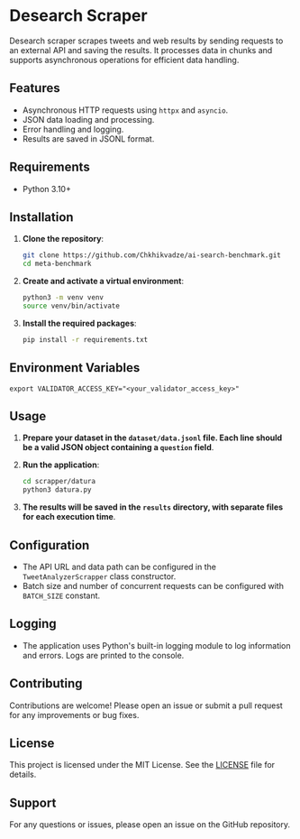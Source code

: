 # Desearch Scraper

Desearch scraper scrapes tweets and web results by sending requests to an external API and saving the results. It processes data in chunks and supports asynchronous operations for efficient data handling.

## Features

-   Asynchronous HTTP requests using `httpx` and `asyncio`.
-   JSON data loading and processing.
-   Error handling and logging.
-   Results are saved in JSONL format.

## Requirements

-   Python 3.10+

## Installation

1. **Clone the repository**:

    ```bash
    git clone https://github.com/Chkhikvadze/ai-search-benchmark.git
    cd meta-benchmark
    ```

2. **Create and activate a virtual environment**:

    ```bash
    python3 -m venv venv
    source venv/bin/activate
    ```

3. **Install the required packages**:

    ```bash
    pip install -r requirements.txt
    ```

## Environment Variables

```
export VALIDATOR_ACCESS_KEY="<your_validator_access_key>"
```

## Usage

1. **Prepare your dataset in the `dataset/data.jsonl` file. Each line should be a valid JSON object containing a `question` field**.

2. **Run the application**:

    ```bash
    cd scrapper/datura
    python3 datura.py
    ```

3. **The results will be saved in the `results` directory, with separate files for each execution time**.

## Configuration

-   The API URL and data path can be configured in the `TweetAnalyzerScrapper` class constructor.
-   Batch size and number of concurrent requests can be configured with `BATCH_SIZE` constant.

## Logging

-   The application uses Python's built-in logging module to log information and errors. Logs are printed to the console.

## Contributing

Contributions are welcome! Please open an issue or submit a pull request for any improvements or bug fixes.

## License

This project is licensed under the MIT License. See the [LICENSE](LICENSE) file for details.

## Support

For any questions or issues, please open an issue on the GitHub repository.
